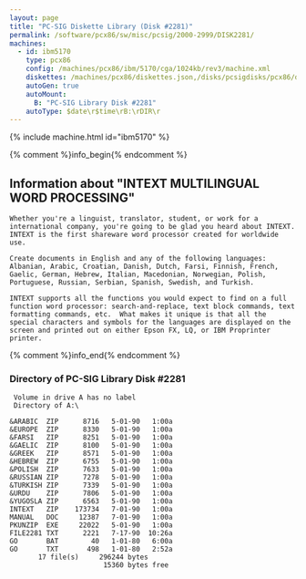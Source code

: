 ```yaml
---
layout: page
title: "PC-SIG Diskette Library (Disk #2281)"
permalink: /software/pcx86/sw/misc/pcsig/2000-2999/DISK2281/
machines:
  - id: ibm5170
    type: pcx86
    config: /machines/pcx86/ibm/5170/cga/1024kb/rev3/machine.xml
    diskettes: /machines/pcx86/diskettes.json,/disks/pcsigdisks/pcx86/diskettes.json
    autoGen: true
    autoMount:
      B: "PC-SIG Library Disk #2281"
    autoType: $date\r$time\rB:\rDIR\r
---
```


{% include machine.html id="ibm5170" %}

{% comment %}info_begin{% endcomment %}

## Information about "INTEXT MULTILINGUAL WORD PROCESSING"

    Whether you're a linguist, translator, student, or work for a
    international company, you're going to be glad you heard about INTEXT.
    INTEXT is the first shareware word processor created for worldwide use.
    
    Create documents in English and any of the following languages:
    Albanian, Arabic, Croatian, Danish, Dutch, Farsi, Finnish, French,
    Gaelic, German, Hebrew, Italian, Macedonian, Norwegian, Polish,
    Portuguese, Russian, Serbian, Spanish, Swedish, and Turkish.
    
    INTEXT supports all the functions you would expect to find on a full
    function word processor: search-and-replace, text block commands, text
    formatting commands, etc.  What makes it unique is that all the
    special characters and symbols for the languages are displayed on the
    screen and printed out on either Epson FX, LQ, or IBM Proprinter
    printer.
{% comment %}info_end{% endcomment %}


### Directory of PC-SIG Library Disk #2281

     Volume in drive A has no label
     Directory of A:\

    &ARABIC  ZIP      8716   5-01-90   1:00a
    &EUROPE  ZIP      8330   5-01-90   1:00a
    &FARSI   ZIP      8251   5-01-90   1:00a
    &GAELIC  ZIP      8100   5-01-90   1:00a
    &GREEK   ZIP      8571   5-01-90   1:00a
    &HEBREW  ZIP      6755   5-01-90   1:00a
    &POLISH  ZIP      7633   5-01-90   1:00a
    &RUSSIAN ZIP      7278   5-01-90   1:00a
    &TURKISH ZIP      7339   5-01-90   1:00a
    &URDU    ZIP      7806   5-01-90   1:00a
    &YUGOSLA ZIP      6563   5-01-90   1:00a
    INTEXT   ZIP    173734   7-01-90   1:00a
    MANUAL   DOC     12387   7-01-90   1:00a
    PKUNZIP  EXE     22022   5-01-90   1:00a
    FILE2281 TXT      2221   7-17-90  10:26a
    GO       BAT        40   1-01-80   6:00a
    GO       TXT       498   1-01-80   2:52a
           17 file(s)     296244 bytes
                           15360 bytes free
